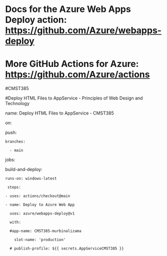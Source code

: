 # Docs for the Azure Web Apps Deploy action: https://github.com/Azure/webapps-deploy

# More GitHub Actions for Azure: https://github.com/Azure/actions

 

#CMST385

#Deploy HTML Files to AppService - Principles of Web Design and Technology

name: Deploy HTML Files to AppService - CMST385

on:

  push:

    branches:

      - main

jobs:

  build-and-deploy:

    runs-on: windows-latest

     steps:

    - uses: actions/checkout@main

    - name: Deploy to Azure Web App

      uses: azure/webapps-deploy@v1

      with:

      #app-name: CMST385-murbinalizama

        slot-name: 'production'

      # publish-profile: ${{ secrets.AppServiceCMST385 }}
